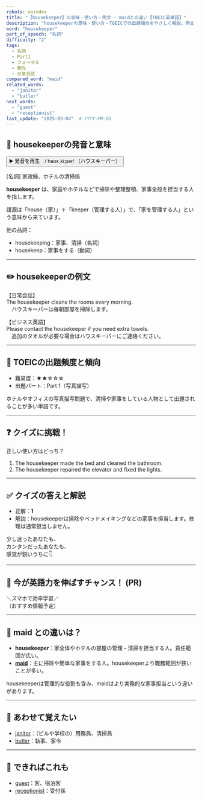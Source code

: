 ```yaml
---
robots: noindex
title: "【housekeeper】の意味・使い方・例文 ― maidとの違い【TOEIC英単語】"
description: "housekeeperの意味・使い方・TOEICでの出題傾向をやさしく解説。例文・クイズ付きでmaidとの違いもわかりやすく学べます。"
word: "housekeeper"
part_of_speech: "名詞"
difficulty: "2"
tags:
  - 名詞
  - Part1
  - フォーマル
  - 観光
  - 日常会話
compared_word: "maid"
related_words:
  - "janitor"
  - "butler"
next_words:
  - "guest"
  - "receptionist"
last_update: "2025-05-04"  # YYYY-MM-DD
---
```


## 🔰 housekeeperの発音と意味

<button class="play-audio" onclick="playTTS('housekeeper')">
  <span class="play-audio-main">
    ▶️ 発音を再生　/ˈhaʊsˌkiːpər/
  </span>
  <span class="play-audio-sub">
    （ハウスキーパー）
  </span>
</button>

[名詞] 家政婦、ホテルの清掃係

**housekeeper** は、家庭やホテルなどで掃除や整理整頓、家事全般を担当する人を指します。

語源は「house（家）」＋「keeper（管理する人）」で、「家を管理する人」という意味から来ています。

他の品詞：  
- housekeeping：家事、清掃（名詞）
- housekeep：家事をする（動詞）

---

## ✏️ housekeeperの例文

【日常会話】  
The housekeeper cleans the rooms every morning.  
　ハウスキーパーは毎朝部屋を掃除します。

【ビジネス英語】  
Please contact the housekeeper if you need extra towels.  
　追加のタオルが必要な場合はハウスキーパーにご連絡ください。

---

## 🎯 TOEICの出題頻度と傾向

- 難易度：★★☆☆☆
- 出題パート：Part 1（写真描写）

ホテルやオフィスの写真描写問題で、清掃や家事をしている人物として出題されることが多い単語です。

---

## ❓ クイズに挑戦！

正しい使い方はどっち？

1. The housekeeper made the bed and cleaned the bathroom.  
2. The housekeeper repaired the elevator and fixed the lights.

---

## ✅ クイズの答えと解説

- 正解：**1**
- 解説：housekeeperは掃除やベッドメイキングなどの家事を担当します。修理は通常担当しません。

少し迷ったあなたも、  
カンタンだったあなたも、  
感覚が鋭いうちに👇️

---

## 🚀 今が英語力を伸ばすチャンス！ (PR)

<div class="info-center">
＼スマホで効率学習／<br>  
（おすすめ情報予定）
</div>

---

## 🤔  maid との違いは？

- **housekeeper**：家全体やホテルの部屋の管理・清掃を担当する人。責任範囲が広い。
- **[maid](/word/maid)**：主に掃除や簡単な家事をする人。housekeeperより職務範囲が狭いことが多い。

housekeeperは管理的な役割も含み、maidはより実務的な家事担当という違いがあります。

---

## 🧩 あわせて覚えたい

- [janitor](/word/janitor)：（ビルや学校の）用務員、清掃員
- [butler](/word/butler)：執事、家令

---

## 📖 できればこれも

- [guest](/word/guest)：客、宿泊客
- [receptionist](/word/receptionist)：受付係

<!-- cvid: aid06_bid05 -->
